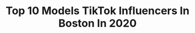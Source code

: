---
title: Top 10 Models TikTok Influencers In Boston In 2020
description: >-
  Find top models TikTok influencers in Boston in 2020. Most popular hashtags: #fyp #foryou #model #foryoupage.
platform: TikTok
hits: 13
text_top: Analyze the best TikTok influencers on inBeat.
text_bottom: Our platform holds 13 TikTok influencers like this in Boston, United States for you to pitch.
profiles:
  - username: "fanatics"
    fullname: >-
      Fanatics
    bio: >-
      The world’s largest collection of official fan gear #LoveOn
    location: "United States"
    followers: 307600
    engagement: 1077
    commentsToLikes: 0.023916
    id: cka0hir2q9bb70i788kvs6x48
    verified: true
    hashtags: "#allinchallenge, #nfl, #mlb, #jlo"
  - username: "joehadley96"
    fullname: >-
      Joseph JP Hadley
    bio: >-
      Instagram- Jphadley19 Twitter -Jphadley96 🏳️‍🌈🏳️‍🌈🇮🇹🇮🇹
    location: "United States"
    followers: 8012
    engagement: 709
    commentsToLikes: 0.041930
    id: ck9tu8w7sk87z0j786zjpgboa
    verified: false
    hashtags: "#gaykid, #equinox, #snapchat, #sexy"
  - username: "sperothehero"
    fullname: >-
      Sophia
    bio: >-
      NYC singer/songwriter (she/her) insta original music & BLM resources below⬇️
    location: "United States"
    followers: 12500
    engagement: 1631
    commentsToLikes: 0.067698
    id: ck9fln0odoti40j789zlffe68
    verified: false
    hashtags: "#greenscreen, #imjealous, #dialitforward, #singing"
  - username: "papipalmerofficial"
    fullname: >-
      Baby Oil Physique🥵
    bio: >-
      BOSTON ‼️21🇯🇲 YOUTUBER: @JUSTC.PALMER IG - C.Palmer_Fitness ⬇️Apparel website
    location: "United States"
    followers: 122100
    engagement: 1668
    commentsToLikes: 0.042892
    id: ckbawb0g1mrz10j23kph27p7h
    verified: false
    hashtags: "#greenscreen, #fyp, #fyppage, #motivation"
  - username: "rockyourhair"
    fullname: >-
      rockyourhair
    bio: >-
      Are You the Next R💖CK Model? ✨
    location: "United States"
    followers: 352900
    engagement: 1156
    commentsToLikes: 0.012887
    id: ckbr7ijrqmo0d0j23yjrtrext
    verified: false
    hashtags: "#rockyourhair, #rockmodel, #fyp, #cheerleader"
  - username: "marvmore"
    fullname: >-
      Marv
    bio: >-
      I stand in front of tweets/looks like Khalid 📍Boston 26 Y.O 4 Mil likes 🎂😳
    location: "United States"
    followers: 11200
    engagement: 988
    commentsToLikes: 0.016175
    id: ckd09b430bida0j23zlc7azm8
    verified: false
    hashtags: "#greenscreen, #teacher, #twitter, #immuneupvapedown"
  - username: "daddy_mags_official"
    fullname: >-
      daddy_mags ™️
    bio: >-
      •Daddy-Dom •Entrepreneur •Tattooist •Model Only Fans👇🏼
    location: "United States"
    followers: 24400
    engagement: 1645
    commentsToLikes: 0.052439
    id: ckbf940l4zv5g0j23d7lqp1s5
    verified: false
    hashtags: "#30k, #ink, #accent, #follow"
  - username: "scottfreda"
    fullname: >-
      Scott Freda
    bio: >-
      👨🏻‍💼Health 🤵🏻Model 🗣Comedian 🥃Alcoholic🦸‍♂️World Class Sprinter
    location: "United States"
    followers: 95700
    engagement: 312
    commentsToLikes: 0.410069
    id: ckd6kc6ewdrb00j23wfmra84z
    verified: false
    hashtags: "#marriage, #single, #mom, #soouse"
  - username: "lauren_ledoux"
    fullname: >-
      lauren 
    bio: >-
      yes i am the grad party girl model
    location: "United States"
    followers: 46000
    engagement: 917
    commentsToLikes: 0.018629
    id: ck8j6dqxa9fl20j782qg28wlk
    verified: false
    hashtags: "#tiktokprom, #tiktokprom2020, #fyp, #cooking"
  - username: "bostontemporarytattoos"
    fullname: >-
      Temporary Tattoos ‼️
    bio: >-
      The Realest Fake Tattoo Ever ❌ Lasts 8-10 days ❌ Looks Real ❌ Easily Applied
    location: "United States"
    followers: 32000
    engagement: 376
    commentsToLikes: 0.021165
    id: ckd16psqenqtv0j23lxszf6hy
    verified: false
    hashtags: "#tatted, #tattoos, #temporarytattoo, #boston"
---